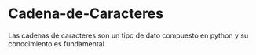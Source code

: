 # Cadena-de-Caracteres
Las cadenas de caracteres son un tipo de dato compuesto en python y su conocimiento es fundamental
